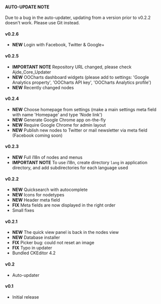 #### AUTO-UPDATE NOTE ####
Due to a bug in the auto-updater, updating from a version prior to v0.2.2 doesn't work. Please use Git instead.


#### v0.2.6

 - **NEW** Login with Facebook, Twitter & Google+


#### v0.2.5

 - **IMPORTANT NOTE** Repository URL changed, please check Ajde_Core_Updater
 - **NEW** OOCharts dashboard widgets (please add to settings: 'Google Analytics property', 'OOCharts API key', 'OOCharts Analytics profile')
 - **NEW** Recently changed nodes


#### v0.2.4

 - **NEW** Choose homepage from settings (make a main settings meta field with name 'Homepage' and type 'Node link')
 - **NEW** Generate Google Chrome app on-the-fly
 - **NEW** Require Google Chrome for admin layout
 - **NEW** Publish new nodes to Twitter or mail newsletter via meta field (Facebook coming soon)



#### v0.2.3

 - **NEW** Full i18n of nodes and menus
 - **IMPORTANT NOTE** To use i18n, create directory `lang` in application directory, and add subdirectories for each language used



#### v0.2.2

 - **NEW** Quicksearch with autocomplete
 - **NEW** Icons for nodetypes
 - **NEW** Header meta field
 - **FIX** Meta fields are now displayed in the right order
 - Small fixes



#### v0.2.1

 - **NEW** The quick view panel is back in the nodes view
 - **NEW** Database installer
 - **FIX** Picker bug: could not reset an image
 - **FIX** Typo in updater
 - Bundled CKEditor 4.2



#### v0.2

 - Auto-updater



#### v0.1

 - Initial release